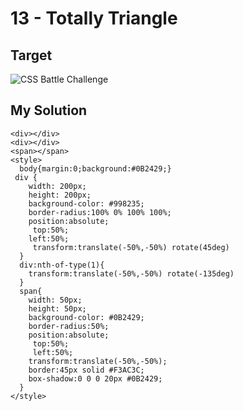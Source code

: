 # 13 - Totally Triangle

## Target

![CSS Battle Challenge](https://cssbattle.dev/targets/13.png)

## My Solution

```
<div></div>
<div></div>
<span></span>
<style>
  body{margin:0;background:#0B2429;}
 div {
    width: 200px;
    height: 200px;
    background-color: #998235;
	border-radius:100% 0% 100% 100%;
    position:absolute;
  	 top:50%;
   	left:50%;
  	 transform:translate(-50%,-50%) rotate(45deg)
  }
  div:nth-of-type(1){
    transform:translate(-50%,-50%) rotate(-135deg)
  }
  span{
    width: 50px;
    height: 50px;
    background-color: #0B2429;
    border-radius:50%;
    position:absolute;
  	 top:50%;
  	 left:50%;
   	transform:translate(-50%,-50%);
    border:45px solid #F3AC3C;
    box-shadow:0 0 0 20px #0B2429;
  }
</style>
```
